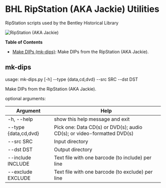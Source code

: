 # BHL RipStation (AKA Jackie) Utilities
RipStation scripts used by the Bentley Historical Library

![RipStation (AKA Jackie)](https://lh6.googleusercontent.com/1xcmHUrp4zAYeWjZuXk0liNkbZZB7jKz0xFvkuDUHSq0ydCT9Ga3sbNIkhFCtdgWrjCsDowgDOyXaDuDs4ey8cTbckZlmipm7kmbd6nTDynFvO9hJSEq74HXgDqbPjckHsp_ivxW)

**Table of Contents**
  * [Make DIPs (mk-dips)](https://github.com/bentley-historical-library/bhl_ripstation_utils#mk-dips): Make DIPs from the RipStation (AKA Jackie).

## mk-dips
usage: mk-dips.py [-h] --type {data,cd,dvd} --src SRC --dst DST

Make DIPs from the RipStation (AKA Jackie).

optional arguments:

| Argument | Help |
| --- | --- |
| -h, --help | show this help message and exit |
| --type {data,cd,dvd} | Pick one: Data CD(s) or DVD(s); audio CD(s); or video-formatted DVD(s) |
| --src SRC | Input directory |
| --dst DST | Output directory |
| --include INCLUDE | Text file with one barcode (to include) per line |
| --exclude EXCLUDE | Text file with one barcode (to exclude) per line |
